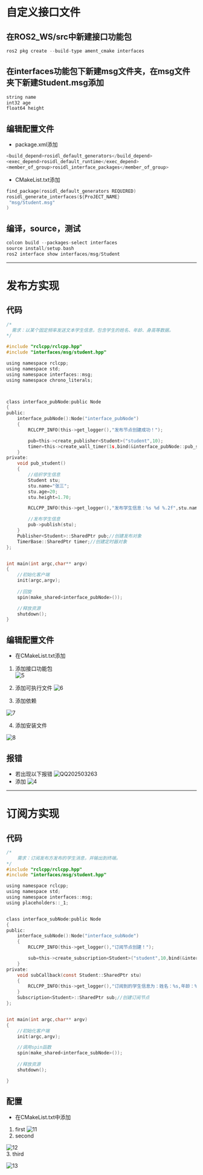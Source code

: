 # 自定义接口文件
## 在ROS2_WS/src中新建接口功能包
```C
ros2 pkg create --build-type ament_cmake interfaces
```
## 在interfaces功能包下新建msg文件夹，在msg文件夹下新建Student.msg添加
```C
string name
int32 age
float64 height
```
## 编辑配置文件
- package.xml添加
```C
<build_depend>rosidl_default_generators</build_depend>
<exec_depend>rosidl_default_runtime</exec_depend>
<member_of_group>rosidl_interface_packages</member_of_group>
```
- CMakeList.txt添加
```C
find_package(rosidl_default_generators REQUIRED)
rosidl_generate_interfaces(${ProJECT_NAME}
 "msg/Student.msg"
)
```
## 编译，source，测试
```C
colcon build --packages-select interfaces
source install/setup.bash
ros2 interface show interfaces/msg/Student
```
---
# 发布方实现
## 代码
```C
/*  
  需求：以某个固定频率发送文本学生信息，包含学生的姓名、年龄、身高等数据。
*/

#include "rclcpp/rclcpp.hpp"
#include "interfaces/msg/student.hpp"

using namespace rclcpp;
using namespace std;
using namespace interfaces::msg;
using namespace chrono_literals;



class interface_pubNode:public Node
{
public:
    interface_pubNode():Node("interface_pubNode")
    {
        RCLCPP_INFO(this->get_logger(),"发布节点创建成功！");

        pub=this->create_publisher<Student>("student",10);
        timer=this->create_wall_timer(1s,bind(&interface_pubNode::pub_student,this));
    }
private:
    void pub_student()
    {
        //组织学生信息
        Student stu;
        stu.name="张三";
        stu.age=20;
        stu.height=1.70;

        RCLCPP_INFO(this->get_logger(),"发布学生信息：%s %d %.2f",stu.name.c_str(),stu.age,stu.height);

        //发布学生信息
        pub->publish(stu);
    }
    Publisher<Student>::SharedPtr pub;//创建发布对象
    TimerBase::SharedPtr timer;//创建定时器对象
};


int main(int argc,char** argv)
{   
    //初始化客户端
    init(argc,argv);
    
    //回旋
    spin(make_shared<interface_pubNode>());

    //释放资源
    shutdown();
}
```
## 编辑配置文件
- 在CMakeList.txt添加
1. 添加接口功能包  
![5](https://github.com/user-attachments/assets/6d4a33b4-fd8d-43e7-86c5-bf1b5e1d75ca)

2. 添加可执行文件
![6](https://github.com/user-attachments/assets/8e6972f3-2057-4920-842f-45c7ed7918d0)

3. 添加依赖

![7](https://github.com/user-attachments/assets/b704c87d-fccf-46da-a18b-68cc14834daa)

4. 添加安装文件

![8](https://github.com/user-attachments/assets/9ba17646-22de-4986-a55d-23399575776a)

## 报错
- 若出现以下报错
![QQ202503263](https://github.com/user-attachments/assets/c6c4bab1-dc89-4218-a510-59801abcc2e4)
- 添加
![4](https://github.com/user-attachments/assets/18f0a60b-db88-4389-9e4e-034342ce57c4)
---
# 订阅方实现
## 代码
```C
/*  
    需求：订阅发布方发布的学生消息，并输出到终端。
*/
#include "rclcpp/rclcpp.hpp"
#include "interfaces/msg/student.hpp"

using namespace rclcpp;
using namespace std;
using namespace interfaces::msg;
using placeholders::_1;


class interface_subNode:public Node
{
public:
    interface_subNode():Node("interface_subNode")
    {
        RCLCPP_INFO(this->get_logger(),"订阅节点创建！");

        sub=this->create_subscription<Student>("student",10,bind(&interface_subNode::subCallback,this,_1));
    }
private:
    void subCallback(const Student::SharedPtr stu)
    {
        RCLCPP_INFO(this->get_logger(),"订阅到的学生信息为：姓名：%s,年龄：%d,身高：%f",stu->name.c_str(),stu->age,stu->height);
    }
    Subscription<Student>::SharedPtr sub;//创建订阅节点
};


int main(int argc,char** argv)
{
    //初始化客户端
    init(argc,argv);

    //调用spin函数
    spin(make_shared<interface_subNode>());
    
    //释放资源
    shutdown();

}
```
## 配置
- 在CMakeList.txt中添加
1. first
![11](https://github.com/user-attachments/assets/43300f48-168c-48f3-af0a-934a722d769f)
2. second

![12](https://github.com/user-attachments/assets/192c9aa6-faac-4223-ac79-ea67fc841018)  
3. third

![13](https://github.com/user-attachments/assets/e40fe174-8283-41a8-9511-a71d3483f037)

